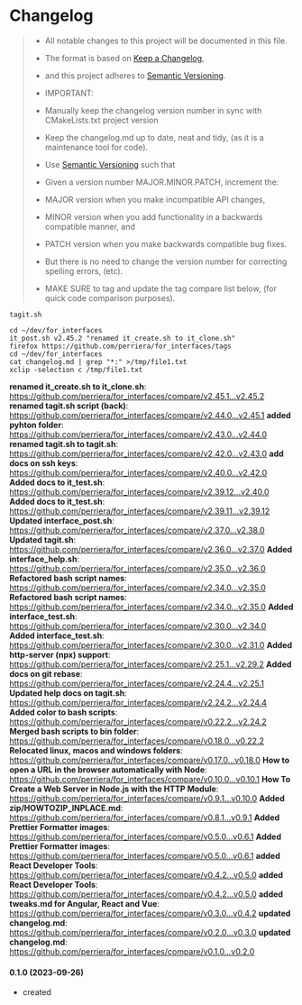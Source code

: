 # Changelog

> - All notable changes to this project will be documented in this file.
> - The format is based on [Keep a Changelog](https://keepachangelog.com/en/1.0.0/),
> - and this project adheres to [Semantic Versioning](https://semver.org/spec/v2.0.0.html).
> - IMPORTANT:
>
> - Manually keep the changelog version number in sync with CMakeLists.txt project version
> - Keep the changelog.md up to date, neat and tidy, (as it is a maintenance tool for code).
> - Use [Semantic Versioning](https://semver.org/spec/v2.0.0.html) such that
> - Given a version number MAJOR.MINOR.PATCH, increment the:
> - MAJOR version when you make incompatible API changes,
> - MINOR version when you add functionality in a backwards compatible manner, and
> - PATCH version when you make backwards compatible bug fixes.
> - But there is no need to change the version number for correcting spelling errors, (etc).
> - MAKE SURE to tag and update the tag compare list below, (for quick code comparison purposes).

```
tagit.sh

cd ~/dev/for_interfaces
it_post.sh v2.45.2 "renamed it_create.sh to it_clone.sh"
firefox https://github.com/perriera/for_interfaces/tags
cd ~/dev/for_interfaces
cat changelog.md | grep "*:" >/tmp/file1.txt
xclip -selection c /tmp/file1.txt

```
**renamed it_create.sh to it_clone.sh**: https://github.com/perriera/for_interfaces/compare/v2.45.1...v2.45.2
**renamed tagit.sh script (back)**: https://github.com/perriera/for_interfaces/compare/v2.44.0...v2.45.1
**added pyhton folder**: https://github.com/perriera/for_interfaces/compare/v2.43.0...v2.44.0
**renamed tagit.sh to tagit.sh**: https://github.com/perriera/for_interfaces/compare/v2.42.0...v2.43.0
**add docs on ssh keys**: https://github.com/perriera/for_interfaces/compare/v2.40.0...v2.42.0
**Added docs to it_test.sh**: https://github.com/perriera/for_interfaces/compare/v2.39.12...v2.40.0
**Added docs to it_test.sh**: https://github.com/perriera/for_interfaces/compare/v2.39.11...v2.39.12
**Updated interface_post.sh**: https://github.com/perriera/for_interfaces/compare/v2.37.0...v2.38.0
**Updated tagit.sh**: https://github.com/perriera/for_interfaces/compare/v2.36.0...v2.37.0
**Added interface_help.sh**: https://github.com/perriera/for_interfaces/compare/v2.35.0...v2.36.0
**Refactored bash script names**: https://github.com/perriera/for_interfaces/compare/v2.34.0...v2.35.0
**Refactored bash script names**: https://github.com/perriera/for_interfaces/compare/v2.34.0...v2.35.0
**Added interface_test.sh**: https://github.com/perriera/for_interfaces/compare/v2.30.0...v2.34.0
**Added interface_test.sh**: https://github.com/perriera/for_interfaces/compare/v2.30.0...v2.31.0
**Added http-server (npx) support**: https://github.com/perriera/for_interfaces/compare/v2.25.1...v2.29.2
**Added docs on git rebase**: https://github.com/perriera/for_interfaces/compare/v2.24.4...v2.25.1
**Updated help docs on tagit.sh**: https://github.com/perriera/for_interfaces/compare/v2.24.2...v2.24.4
**Added color to bash scripts**: https://github.com/perriera/for_interfaces/compare/v0.22.2...v2.24.2
**Merged bash scripts to bin folder**: https://github.com/perriera/for_interfaces/compare/v0.18.0...v0.22.2
**Relocated linux, macos and windows folders**: https://github.com/perriera/for_interfaces/compare/v0.17.0...v0.18.0
**How to open a URL in the browser automatically with Node**: https://github.com/perriera/for_interfaces/compare/v0.10.0...v0.10.1
**How To Create a Web Server in Node.js with the HTTP Module**: https://github.com/perriera/for_interfaces/compare/v0.9.1...v0.10.0
**Added zip/HOWTOZIP_INPLACE.md**: https://github.com/perriera/for_interfaces/compare/v0.8.1...v0.9.1
**Added Prettier Formatter images**: https://github.com/perriera/for_interfaces/compare/v0.5.0...v0.6.1
**Added Prettier Formatter images**: https://github.com/perriera/for_interfaces/compare/v0.5.0...v0.6.1
**added React Developer Tools**: https://github.com/perriera/for_interfaces/compare/v0.4.2...v0.5.0
**added React Developer Tools**: https://github.com/perriera/for_interfaces/compare/v0.4.2...v0.5.0
**added tweaks.md for Angular, React and Vue**: https://github.com/perriera/for_interfaces/compare/v0.3.0...v0.4.2
**updated changelog.md**: https://github.com/perriera/for_interfaces/compare/v0.2.0...v0.3.0
**updated changelog.md**: https://github.com/perriera/for_interfaces/compare/v0.1.0...v0.2.0

#### 0.1.0 (2023-09-26)
- created
